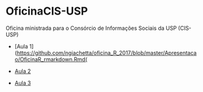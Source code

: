 # OficinaCIS-USP
Oficina ministrada para o Consórcio de Informações Sociais da USP (CIS-USP)

- [Aula 1](https://github.com/ngiachetta/oficina_R_2017/blob/master/Apresentacao/OficinaR_rmarkdown.Rmd(

- [Aula 2](https://github.com/ngiachetta/OficinaCIS-USP/blob/master/OficinaCIS.Rmd)

- [Aula 3](https://github.com/ngiachetta/OficinaCIS-USP/blob/master/WebScraping.Rmd)

